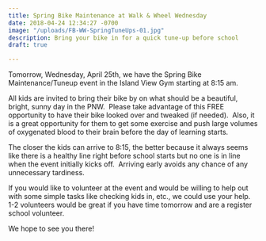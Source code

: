 ```yaml
---
title: Spring Bike Maintenance at Walk & Wheel Wednesday
date: 2018-04-24 12:34:27 -0700
image: "/uploads/FB-WW-SpringTuneUps-01.jpg"
description: Bring your bike in for a quick tune-up before school
draft: true

---
```

Tomorrow, Wednesday, April 25th, we have the Spring Bike Maintenance/Tuneup event in the Island View Gym starting at 8:15 am. 

  
All kids are invited to bring their bike by on what should be a beautiful, bright, sunny day in the PNW.  Please take advantage of this FREE opportunity to have their bike looked over and tweaked (if needed).  Also, it is a great opportunity for them to get some exercise and push large volumes of oxygenated blood to their brain before the day of learning starts.

  
The closer the kids can arrive to 8:15, the better because it always seems like there is a healthy line right before school starts but no one is in line when the event initially kicks off.  Arriving early avoids any chance of any unnecessary tardiness.

  
If you would like to volunteer at the event and would be willing to help out with some simple tasks like checking kids in, etc., we could use your help.  1-2 volunteers would be great if you have time tomorrow and are a register school volunteer.

  
We hope to see you there!